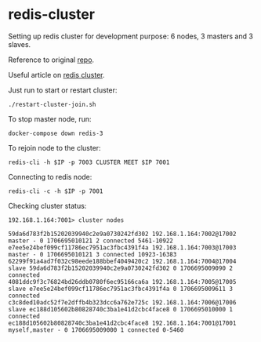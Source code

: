 # redis-cluster

Setting up redis cluster for development purpose: 6 nodes, 3 masters and 3 slaves.

Reference to original [repo](https://github.com/ChickenBenny/redis-cluster-docker).

Useful article on [redis cluster](https://medium.com/@stockholmux/redis-cluster-tutorial-7c3b6f9739b4).

Just run to start or restart cluster:

```shell
./restart-cluster-join.sh
```

To stop master node, run:

```shell
docker-compose down redis-3
```

To rejoin node to the cluster:

```shell
redis-cli -h $IP -p 7003 CLUSTER MEET $IP 7001
```

Connecting to redis node:

```shell
redis-cli -c -h $IP -p 7001
```

Checking cluster status:

```shell
192.168.1.164:7001> cluster nodes

59da6d783f2b15202039940c2e9a0730242fd302 192.168.1.164:7002@17002 master - 0 1706695010121 2 connected 5461-10922
e7ee5e24bef099cf11786ec7951ac3fbc4391f4a 192.168.1.164:7003@17003 master - 0 1706695010121 3 connected 10923-16383
62299f91a4ad7f032c98eede188bbef4049420c2 192.168.1.164:7004@17004 slave 59da6d783f2b15202039940c2e9a0730242fd302 0 1706695009090 2 connected
4081ddc9f3c76824bd26ddb0780f6ec95166ca6a 192.168.1.164:7005@17005 slave e7ee5e24bef099cf11786ec7951ac3fbc4391f4a 0 1706695009611 3 connected
c3c8ded10adc52f7e2dffb4b323dcc6a762e725c 192.168.1.164:7006@17006 slave ec188d105602b80828740c3ba1e41d2cbc4face8 0 1706695010000 1 connected
ec188d105602b80828740c3ba1e41d2cbc4face8 192.168.1.164:7001@17001 myself,master - 0 1706695009000 1 connected 0-5460
```
